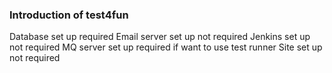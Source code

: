 ### Introduction of test4fun

Database set up required
Email server set up not required
Jenkins set up not required
MQ server set up required if want to use test runner
Site set up not required
